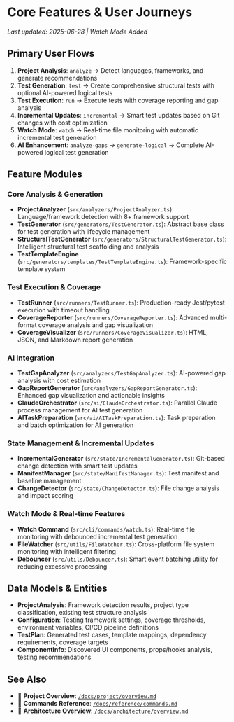 # Core Features & User Journeys

*Last updated: 2025-06-28 | Watch Mode Added*

## Primary User Flows
1. **Project Analysis**: `analyze` → Detect languages, frameworks, and generate recommendations
2. **Test Generation**: `test` → Create comprehensive structural tests with optional AI-powered logical tests  
3. **Test Execution**: `run` → Execute tests with coverage reporting and gap analysis
4. **Incremental Updates**: `incremental` → Smart test updates based on Git changes with cost optimization
5. **Watch Mode**: `watch` → Real-time file monitoring with automatic incremental test generation
6. **AI Enhancement**: `analyze-gaps` → `generate-logical` → Complete AI-powered logical test generation

## Feature Modules

### Core Analysis & Generation
- **ProjectAnalyzer** (`src/analyzers/ProjectAnalyzer.ts`): Language/framework detection with 8+ framework support
- **TestGenerator** (`src/generators/TestGenerator.ts`): Abstract base class for test generation with lifecycle management  
- **StructuralTestGenerator** (`src/generators/StructuralTestGenerator.ts`): Intelligent structural test scaffolding and analysis
- **TestTemplateEngine** (`src/generators/templates/TestTemplateEngine.ts`): Framework-specific template system

### Test Execution & Coverage
- **TestRunner** (`src/runners/TestRunner.ts`): Production-ready Jest/pytest execution with timeout handling
- **CoverageReporter** (`src/runners/CoverageReporter.ts`): Advanced multi-format coverage analysis and gap visualization
- **CoverageVisualizer** (`src/runners/CoverageVisualizer.ts`): HTML, JSON, and Markdown report generation

### AI Integration
- **TestGapAnalyzer** (`src/analyzers/TestGapAnalyzer.ts`): AI-powered gap analysis with cost estimation
- **GapReportGenerator** (`src/analyzers/GapReportGenerator.ts`): Enhanced gap visualization and actionable insights
- **ClaudeOrchestrator** (`src/ai/ClaudeOrchestrator.ts`): Parallel Claude process management for AI test generation
- **AITaskPreparation** (`src/ai/AITaskPreparation.ts`): Task preparation and batch optimization for AI generation

### State Management & Incremental Updates  
- **IncrementalGenerator** (`src/state/IncrementalGenerator.ts`): Git-based change detection with smart test updates
- **ManifestManager** (`src/state/ManifestManager.ts`): Test manifest and baseline management
- **ChangeDetector** (`src/state/ChangeDetector.ts`): File change analysis and impact scoring

### Watch Mode & Real-time Features
- **Watch Command** (`src/cli/commands/watch.ts`): Real-time file monitoring with debounced incremental test generation
- **FileWatcher** (`src/utils/FileWatcher.ts`): Cross-platform file system monitoring with intelligent filtering  
- **Debouncer** (`src/utils/Debouncer.ts`): Smart event batching utility for reducing excessive processing

## Data Models & Entities
- **ProjectAnalysis**: Framework detection results, project type classification, existing test structure analysis
- **Configuration**: Testing framework settings, coverage thresholds, environment variables, CI/CD pipeline definitions
- **TestPlan**: Generated test cases, template mappings, dependency requirements, coverage targets
- **ComponentInfo**: Discovered UI components, props/hooks analysis, testing recommendations

## See Also
- 📖 **Project Overview**: [`/docs/project/overview.md`](../project/overview.md)
- 📖 **Commands Reference**: [`/docs/reference/commands.md`](../reference/commands.md)
- 📖 **Architecture Overview**: [`/docs/architecture/overview.md`](../architecture/overview.md)